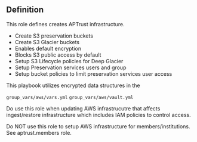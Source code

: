 ## Definition
This role defines creates APTrust infrastructure.

 - Create S3 preservation buckets
 - Create S3 Glacier buckets
 - Enables default encryption
 - Blocks S3 public access by default
 - Setup S3 Lifecycle policies for Deep Glacier
 - Setup Preservation services users and group
 - Setup bucket policies to limit preservation services user access

This playbook utilizes encrypted data structures in the

```group_vars/aws/vars.yml```
```group_vars/aws/vault.yml```


Do use this role when updating AWS infrastrucutre that affects ingest/restore
infrastructure which includes IAM policies to control access.

Do NOT use this role to setup AWS infrastructure for members/institutions. See
aptrust.members role.
